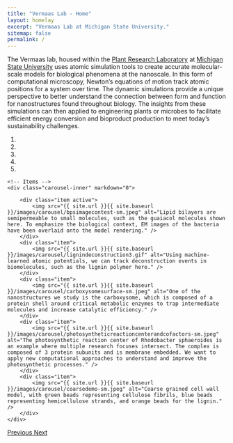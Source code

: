 ```yaml
---
title: "Vermaas Lab - Home"
layout: homelay
excerpt: "Vermaas Lab at Michigan State University."
sitemap: false
permalink: /
---
```


The Vermaas lab, housed within the [Plant Research Laboratory](https://prl.natsci.msu.edu/) at [Michigan State University](https://msu.edu) uses atomic simulation tools to create accurate molecular-scale models for biological phenomena at the nanoscale. In this form of computational microscopy, Newton’s equations of motion track atomic positions for a system over time. The dynamic simulations provide a unique perspective to better understand the connection between form and function for nanostructures found throughout biology. The insights from these simulations can then applied to engineering plants or microbes to facilitate efficient energy conversion and bioproduct production to meet today’s sustainability challenges.


<div markdown="0" id="carousel" class="carousel slide" data-ride="carousel" data-interval="5000" data-pause="hover" >
    <!-- Menu -->
    <ol class="carousel-indicators">
        <li data-target="#carousel" data-slide-to="0" class="active"></li>
        <li data-target="#carousel" data-slide-to="1"></li>
        <li data-target="#carousel" data-slide-to="2"></li>
        <li data-target="#carousel" data-slide-to="3"></li>
        <li data-target="#carousel" data-slide-to="4"></li>
    </ol>

    <!-- Items -->
    <div class="carousel-inner" markdown="0">

        <div class="item active">
            <img src="{{ site.url }}{{ site.baseurl }}/images/carousel/bpsimagecontest-sm.jpeg" alt="Lipid bilayers are semipermeable to small molecules, such as the guaiacol molecules shown here. To emphasize the biological context, EM images of the bacteria have been overlaid onto the model rendering." />
        </div>
        <div class="item">
            <img src="{{ site.url }}{{ site.baseurl }}/images/carousel/lignindeconstruction3.gif" alt="Using machine-learned atomic potentials, we can track deconstruction events in biomolecules, such as the lignin polymer here." />
        </div>
        <div class="item">
            <img src="{{ site.url }}{{ site.baseurl }}/images/carousel/carboxysomesurface-sm.jpeg" alt="One of the nanostructures we study is the carboxysome, which is composed of a protein shell around critical metabolic enzymes to trap intermediate molecules and increase catalytic efficiency." />
        </div>
        <div class="item">
            <img src="{{ site.url }}{{ site.baseurl }}/images/carousel/photosyntheticreactioncenterandcofactors-sm.jpeg" alt="The photosynthetic reaction center of Rhodobacter sphaeroides is an example where multiple research focuses intersect. The complex is composed of 3 protein subunits and is membrane embedded. We want to apply new computational approaches to understand and improve the photosynthetic processes." />
        </div>
        <div class="item">
            <img src="{{ site.url }}{{ site.baseurl }}/images/carousel/coarsedemo-sm.jpeg" alt="Coarse grained cell wall model, with green beads representing cellulose fibrils, blue beads representing hemicellulose strands, and orange beads for the lignin." />
        </div>
    </div>
  <a class="left carousel-control" href="#carousel" role="button" data-slide="prev">
    <span class="glyphicon glyphicon-chevron-left" aria-hidden="true"></span>
    <span class="sr-only">Previous</span>
  </a>
  <a class="right carousel-control" href="#carousel" role="button" data-slide="next">
    <span class="glyphicon glyphicon-chevron-right" aria-hidden="true"></span>
    <span class="sr-only">Next</span>
  </a>
</div>

